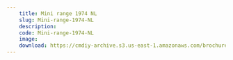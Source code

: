 ```yaml
---
    title: Mini range 1974 NL
    slug: Mini-range-1974-NL
    description:
    code: Mini-range-1974-NL
    image:
    download: https://cmdiy-archive.s3.us-east-1.amazonaws.com/brochures/documents/Mini+range+1974+NL.pdf
---
```

<!-- Content of the page -->

##
        